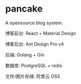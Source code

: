 # pancake

A opensource blog system. 

博客前台: React + Material Design
 
博客后台: Ant Design Pro v4

后端: Golang + Gin

数据库: PostgreSQL + redis

文件/图片存储: 阿里云 OSS
